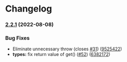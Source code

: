 # Changelog

### [2.2.1](https://www.github.com/humanwhocodes/env/compare/v2.2.0...v2.2.1) (2022-08-08)


### Bug Fixes

* Eliminate unnecessary throw (closes [#31](https://www.github.com/humanwhocodes/env/issues/31)) ([9525422](https://www.github.com/humanwhocodes/env/commit/9525422944ef23b08dea06604b147e427430efc4))
* **types:** fix return value of get() ([#52](https://www.github.com/humanwhocodes/env/issues/52)) ([6382172](https://www.github.com/humanwhocodes/env/commit/6382172b1824fc31ae7113b97e73f3d878232c0f))
